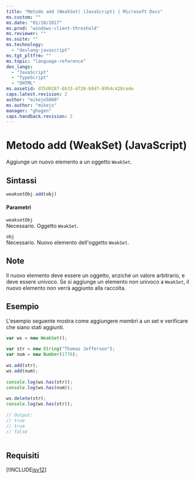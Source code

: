 ```yaml
---
title: "Metodo add (WeakSet) (JavaScript) | Microsoft Docs"
ms.custom: ""
ms.date: "01/18/2017"
ms.prod: "windows-client-threshold"
ms.reviewer: ""
ms.suite: ""
ms.technology: 
  - "devlang-javascript"
ms.tgt_pltfrm: ""
ms.topic: "language-reference"
dev_langs: 
  - "JavaScript"
  - "TypeScript"
  - "DHTML"
ms.assetid: d35d0287-6b33-4720-b9d7-8954c428ce4e
caps.latest.revision: 2
author: "mikejo5000"
ms.author: "mikejo"
manager: "ghogen"
caps.handback.revision: 2
---
```

# Metodo add (WeakSet) (JavaScript)
Aggiunge un nuovo elemento a un oggetto `WeakSet`.  
  
## Sintassi  
  
```javascript  
weaksetObj.add(obj)  
```  
  
#### Parametri  
 `weaksetObj`  
 Necessario.  Oggetto `WeakSet`.  
  
 `obj`  
 Necessario.  Nuovo elemento dell'oggetto `WeakSet`.  
  
## Note  
 Il nuovo elemento deve essere un oggetto, anziché un valore arbitrario, e deve essere univoco.  Se si aggiunge un elemento non univoco a `WeakSet`, il nuovo elemento non verrà aggiunto alla raccolta.  
  
## Esempio  
 L'esempio seguente mostra come aggiungere membri a un set e verificare che siano stati aggiunti.  
  
```javascript  
var ws = new WeakSet();  
  
var str = new String("Thomas Jefferson");  
var num = new Number(1776);  
  
ws.add(str);  
ws.add(num);  
  
console.log(ws.has(str));  
console.log(ws.has(num));  
  
ws.delete(str);  
console.log(ws.has(str));  
  
// Output:  
// true  
// true  
// false  
  
```  
  
## Requisiti  
 [!INCLUDE[jsv12](../../javascript/reference/includes/jsv12-md.md)]